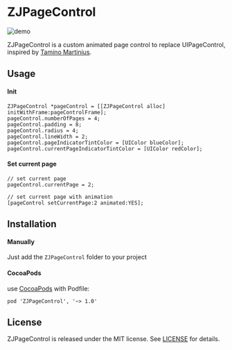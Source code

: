 # ZJPageControl

![demo](https://github.com/EvanZhou0319/ZJPageControl/blob/master/Example/demo.gif)

ZJPageControl is a custom animated page control to replace UIPageControl, inspired by [Tamino Martinius](https://dribbble.com/shots/2658222-Onboarding-Nav-Line-Animation).

## Usage

#### Init

```
ZJPageControl *pageControl = [[ZJPageControl alloc] initWithFrame:pageControlFrame];
pageControl.numberOfPages = 4;
pageControl.padding = 8;
pageControl.radius = 4;
pageControl.lineWidth = 2;
pageControl.pageIndicatorTintColor = [UIColor blueColor];
pageControl.currentPageIndicatorTintColor = [UIColor redColor];
```

#### Set current page

```
// set current page
pageControl.currentPage = 2;

// set current page with animation
[pageControl setCurrentPage:2 animated:YES];
```

## Installation

#### Manually

Just add the `ZJPageControl` folder to your project

#### CocoaPods

use [CocoaPods](https://cocoapods.org/) with Podfile:

```
pod 'ZJPageControl', '~> 1.0'
```

## License

ZJPageControl is released under the MIT license. See [LICENSE](https://github.com/EvanZhou0319/ZJPageControl/blob/master/LICENSE) for details.